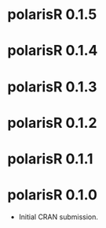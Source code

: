 # polarisR 0.1.5

# polarisR 0.1.4

# polarisR 0.1.3

# polarisR 0.1.2

# polarisR 0.1.1

# polarisR 0.1.0

* Initial CRAN submission.
